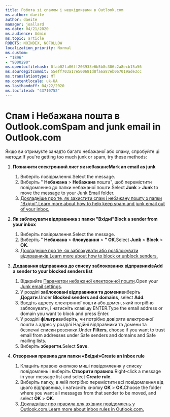 ```yaml
---
title: Робота зі спамом і нешкідливами в Outlook.com
ms.author: daeite
author: daeite
manager: joallard
ms.date: 04/21/2020
ms.audience: Admin
ms.topic: article
ROBOTS: NOINDEX, NOFOLLOW
localization_priority: Normal
ms.custom:
- "1896"
- "9000290"
ms.openlocfilehash: 0fab02fa06ff203933e6b5b8c306c2a8ecb15a56
ms.sourcegitcommit: 55eff703a17e500681d8fa6a87eb067019ade3cc
ms.translationtype: MT
ms.contentlocale: uk-UA
ms.lasthandoff: 04/22/2020
ms.locfileid: "43710752"
---
```

# <a name="spam-and-junk-email-in-outlookcom"></a><span data-ttu-id="f1536-102">Спам і Небажана пошта в Outlook.com</span><span class="sxs-lookup"><span data-stu-id="f1536-102">Spam and junk email in Outlook.com</span></span>

<span data-ttu-id="f1536-103">Якщо ви отримуєте занадто багато небажаної або спаму, спробуйте ці методи:</span><span class="sxs-lookup"><span data-stu-id="f1536-103">If you're getting too much junk or spam, try these methods:</span></span>

1. <span data-ttu-id="f1536-104">**Позначити електронний лист як небажане**</span><span class="sxs-lookup"><span data-stu-id="f1536-104">**Mark an email as junk**</span></span>
    1. <span data-ttu-id="f1536-105">Виберіть повідомлення.</span><span class="sxs-lookup"><span data-stu-id="f1536-105">Select the message.</span></span>
    1. <span data-ttu-id="f1536-106">Виберіть " **Небажана** > **Небажана** пошта", щоб перемістити повідомлення до папки небажаної пошти.</span><span class="sxs-lookup"><span data-stu-id="f1536-106">Select **Junk** > **Junk** to move the message to your Junk Email folder.</span></span>
    1. [<span data-ttu-id="f1536-107">Докладніше про те, як захистити спам і небажану пошту з папки "Вхідні".</span><span class="sxs-lookup"><span data-stu-id="f1536-107">Learn more about how to help keep spam and junk email out of your inbox.</span></span>](https://support.office.com/article/a3ece97b-82f8-4a5e-9ac3-e92fa6427ae4?wt.mc_id=Office_Outlook_com_Alchemy)

1. <span data-ttu-id="f1536-108">**Як заблокувати відправника з папки "Вхідні"**</span><span class="sxs-lookup"><span data-stu-id="f1536-108">**Block a sender from your inbox**</span></span>
    1. <span data-ttu-id="f1536-109">Виберіть повідомлення.</span><span class="sxs-lookup"><span data-stu-id="f1536-109">Select the message.</span></span>
    1. <span data-ttu-id="f1536-110">Виберіть " **Небажана** > **блокування** > **" OK**.</span><span class="sxs-lookup"><span data-stu-id="f1536-110">Select **Junk** > **Block** > **OK**.</span></span>
    1. [<span data-ttu-id="f1536-111">Докладніше про те, як заблокувати або розблокувати відправників.</span><span class="sxs-lookup"><span data-stu-id="f1536-111">Learn more about how to block or unblock senders.</span></span>](https://support.office.com/article/afba1c94-77bb-4f50-8b85-057cf52f4d5e?wt.mc_id=Office_Outlook_com_Alchemy)

1. <span data-ttu-id="f1536-112">**Додавання відправника до списку заблокованих відправників**</span><span class="sxs-lookup"><span data-stu-id="f1536-112">**Add a sender to your blocked senders list**</span></span>
    1. <span data-ttu-id="f1536-113">Відкрийте [Параметри небажаної електронної пошти](https://outlook.live.com/mail/options/mail/junkEmail/blockedSendersAndDomainsV2).</span><span class="sxs-lookup"><span data-stu-id="f1536-113">Open your [Junk email settings](https://outlook.live.com/mail/options/mail/junkEmail/blockedSendersAndDomainsV2).</span></span>
    1. <span data-ttu-id="f1536-114">У розділі **заблоковані відправники та домени**виберіть **Додати**.</span><span class="sxs-lookup"><span data-stu-id="f1536-114">Under **Blocked senders and domains**, select **Add**.</span></span>
    1. <span data-ttu-id="f1536-115">Введіть адресу електронної пошти або домен, який потрібно заблокувати, і натисніть клавішу ENTER.</span><span class="sxs-lookup"><span data-stu-id="f1536-115">Type the email address or domain you want to block and press Enter.</span></span>
    1. <span data-ttu-id="f1536-116">У розділі **фільтри**виберіть, чи потрібно довіряти електронної пошти з адрес у розділі Надійні відправники та домени та безпечні списки розсилки.</span><span class="sxs-lookup"><span data-stu-id="f1536-116">Under **Filters**, choose if you want to trust email from addresses under Safe senders and domains and Safe mailing lists.</span></span>
    1. <span data-ttu-id="f1536-117">Виберіть **зберегти**.</span><span class="sxs-lookup"><span data-stu-id="f1536-117">Select **Save**.</span></span>

1. <span data-ttu-id="f1536-118">**Створення правила для папки «Вхідні»**</span><span class="sxs-lookup"><span data-stu-id="f1536-118">**Create an inbox rule**</span></span>
    1. <span data-ttu-id="f1536-119">Клацніть правою кнопкою миші повідомлення у списку повідомлень і виберіть **Створити правило**.</span><span class="sxs-lookup"><span data-stu-id="f1536-119">Right-click a message in your message list and select **Create rule**.</span></span>
    1. <span data-ttu-id="f1536-120">Виберіть папку, в якій потрібно перемістити всі повідомлення від цього відправника, і натисніть кнопку **OK** > **OK**.</span><span class="sxs-lookup"><span data-stu-id="f1536-120">Choose the folder where you want all messages from that sender to be moved, and select **OK** > **OK**.</span></span>
    1. [<span data-ttu-id="f1536-121">Докладніше про правила для вхідних повідомлень у Outlook.com.</span><span class="sxs-lookup"><span data-stu-id="f1536-121">Learn more about inbox rules in Outlook.com.</span></span>](https://support.office.com/article/4b094371-a5d7-49bd-8b1b-4e4896a7cc5d?wt.mc_id=Office_Outlook_com_Alchemy)